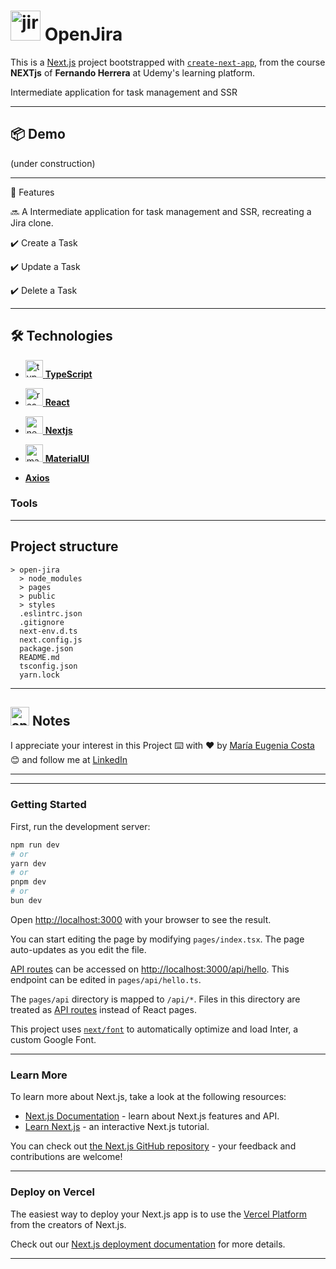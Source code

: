 # <img width="48" height="48" src="https://img.icons8.com/color/48/jira.png" alt="jira"/> OpenJira 

This is a [Next.js](https://nextjs.org/) project bootstrapped with [`create-next-app`](https://github.com/vercel/next.js/tree/canary/packages/create-next-app),  from the course **NEXTjs** of **Fernando Herrera** at Udemy's learning platform.

Intermediate application for task management and SSR

---

## 📦 Demo

(under construction)

---

📢 Features

🔜 A Intermediate application for task management and SSR, recreating a Jira clone.

✔️ Create a Task

✔️ Update a Task

✔️ Delete a Task

---

## 🛠️ Technologies

- [<img width="28" height="28" src="https://img.icons8.com/external-tal-revivo-color-tal-revivo/28/external-typescript-an-open-source-programming-language-developed-and-maintained-by-microsoft-logo-color-tal-revivo.png" alt="typescript icon"/> **TypeScript**](https://www.typescriptlang.org/)

- [<img width="28" height="28" src="https://img.icons8.com/office/28/react.png" alt="react icon"/> **React**](https://react.dev/)

- [<img width="28" height="28" src="https://img.icons8.com/color/28/nextjs.png" alt="nextjs icon"/> **Nextjs**](https://nextjs.org/)

- [<img width="28" height="28" src="https://img.icons8.com/color/48/material-ui.png" alt="material-ui"/> **MaterialUI**](https://mui.com/)


- [**Axios**](https://axios-http.com/)


### Tools

---

## Project structure


```
> open-jira
  > node_modules
  > pages
  > public
  > styles
  .eslintrc.json
  .gitignore
  next-env.d.ts
  next.config.js
  package.json
  README.md
  tsconfig.json
  yarn.lock

```

---

##  <img width="30" height="30" src="https://img.icons8.com/plasticine/30/apple-notes--v1.png" alt="apple notes"/> Notes

I appreciate your interest in this Project ⌨️ with ❤️ by [María Eugenia Costa](https://github.com/eugenia1984) 😊 and follow me at [LinkedIn](http://www.linkedin.com/in/maríaeugeniacosta)

---
---

### Getting Started

First, run the development server:

```bash
npm run dev
# or
yarn dev
# or
pnpm dev
# or
bun dev
```

Open [http://localhost:3000](http://localhost:3000) with your browser to see the result.

You can start editing the page by modifying `pages/index.tsx`. The page auto-updates as you edit the file.

[API routes](https://nextjs.org/docs/api-routes/introduction) can be accessed on [http://localhost:3000/api/hello](http://localhost:3000/api/hello). This endpoint can be edited in `pages/api/hello.ts`.

The `pages/api` directory is mapped to `/api/*`. Files in this directory are treated as [API routes](https://nextjs.org/docs/api-routes/introduction) instead of React pages.

This project uses [`next/font`](https://nextjs.org/docs/basic-features/font-optimization) to automatically optimize and load Inter, a custom Google Font.

---

### Learn More

To learn more about Next.js, take a look at the following resources:

- [Next.js Documentation](https://nextjs.org/docs) - learn about Next.js features and API.
- [Learn Next.js](https://nextjs.org/learn) - an interactive Next.js tutorial.

You can check out [the Next.js GitHub repository](https://github.com/vercel/next.js/) - your feedback and contributions are welcome!

---

### Deploy on Vercel

The easiest way to deploy your Next.js app is to use the [Vercel Platform](https://vercel.com/new?utm_medium=default-template&filter=next.js&utm_source=create-next-app&utm_campaign=create-next-app-readme) from the creators of Next.js.

Check out our [Next.js deployment documentation](https://nextjs.org/docs/deployment) for more details.

---